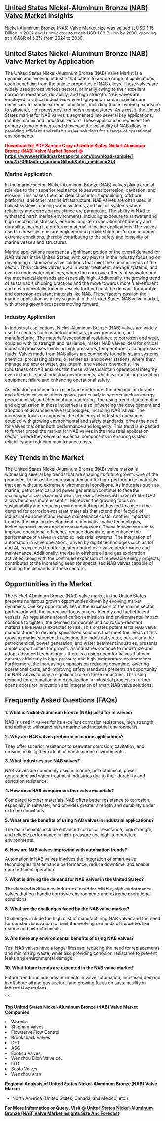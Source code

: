 <h2><a href="https://www.verifiedmarketreports.com/download-sample/?rid=757060&amp;utm_source=Github&amp;utm_medium=213" target="_blank">United States Nickel-Aluminum Bronze (NAB) Valve Market</a> Insights</h2><p>Nickel-Aluminum Bronze (NAB) Valve Market size was valued at USD 1.15 Billion in 2022 and is projected to reach USD 1.68 Billion by 2030, growing at a CAGR of 5.3% from 2024 to 2030.</p><p><h2>United States Nickel-Aluminum Bronze (NAB) Valve Market by Application</h2><p>The United States Nickel-Aluminum Bronze (NAB) Valve Market is a dynamic and evolving industry that caters to a wide range of applications, each benefiting from the unique properties of NAB alloys. These valves are widely used across various sectors, primarily owing to their excellent corrosion resistance, durability, and high strength. NAB valves are employed in critical industries where high-performance materials are necessary to handle extreme conditions, including those involving exposure to saltwater, high pressures, and harsh temperatures. As a result, the United States market for NAB valves is segmented into several key applications, notably marine and industrial sectors. These applications represent the primary demand drivers and showcase the versatility of NAB alloys in providing efficient and reliable valve solutions for a range of operational environments. </p><p><strong><p><span class=""><span style="color: #ff0000;"><strong>Download Full PDF Sample Copy of United States Nickel-Aluminum Bronze (NAB) Valve Market Report</strong> @ </span><a href="https://www.verifiedmarketreports.com/download-sample/?rid=757060&amp;utm_source=Github&amp;utm_medium=213" target="_blank">https://www.verifiedmarketreports.com/download-sample/?rid=757060&amp;utm_source=Github&amp;utm_medium=213</a></span></p></strong></p><h3>Marine Application</h3><p>In the marine sector, Nickel-Aluminum Bronze (NAB) valves play a crucial role due to their superior resistance to seawater corrosion, cavitation, and erosion. This makes them an ideal choice for shipbuilding, offshore platforms, and other marine infrastructure. NAB valves are often used in ballast systems, cooling water systems, and fuel oil systems where reliability and corrosion resistance are paramount. The ability of NAB to withstand harsh marine environments, including exposure to saltwater and high mechanical stresses, ensures long-term operational efficiency and durability, making it a preferred material in marine applications. The valves used in these systems are engineered to provide high performance under extreme conditions, thereby contributing to the safety and longevity of marine vessels and structures.<p>Marine applications represent a significant portion of the overall demand for NAB valves in the United States, with key players in the industry focusing on developing customized valve solutions that meet the specific needs of the sector. This includes valves used in water treatment, sewage systems, and even in underwater pipelines, where the corrosive effects of seawater and the mechanical demands are especially high. Additionally, the growing trend of sustainable shipping practices and the move towards more fuel-efficient and environmentally friendly vessels further boost the demand for durable and corrosion-resistant materials like NAB. These factors position the marine application as a key segment in the United States NAB valve market, with strong growth prospects moving forward.</p><h3>Industry Application</h3><p>In industrial applications, Nickel-Aluminum Bronze (NAB) valves are widely used in sectors such as petrochemicals, power generation, and manufacturing. The material’s exceptional resistance to corrosion and wear, coupled with its strength and resilience, makes NAB valves ideal for critical industrial processes involving high pressures, temperatures, and aggressive fluids. Valves made from NAB alloys are commonly found in steam systems, chemical processing plants, oil refineries, and power stations, where they manage the flow of water, gas, steam, and various chemicals. The robustness of NAB ensures that these valves maintain operational integrity even in the harshest industrial environments, which is crucial for preventing equipment failure and enhancing operational safety.<p>As industries continue to expand and modernize, the demand for durable and efficient valve solutions grows, particularly in sectors such as energy, petrochemical, and chemical manufacturing. The rising trend of automation and digitalization in these industries is also influencing the development and adoption of advanced valve technologies, including NAB valves. The increasing focus on improving the efficiency of industrial operations, coupled with growing environmental and safety standards, drives the need for valves that offer both performance and longevity. This trend is expected to further propel the market for NAB valves in the industrial application sector, where they serve as essential components in ensuring system reliability and reducing maintenance costs.</p><h2>Key Trends in the Market</h2><p>The United States Nickel-Aluminum Bronze (NAB) valve market is witnessing several key trends that are shaping its future growth. One of the prominent trends is the increasing demand for high-performance materials that can withstand extreme environmental conditions. As industries such as marine, petrochemical, and power generation continue to face the challenges of corrosion and wear, the use of advanced materials like NAB alloys becomes more essential. Moreover, the growing focus on sustainability and reducing environmental impact has led to a rise in the demand for corrosion-resistant materials that extend the lifecycle of industrial equipment and reduce maintenance costs. Another important trend is the ongoing development of innovative valve technologies, including smart valves and automated systems. These innovations aim to improve operational efficiency, reduce downtime, and enhance the performance of valves in complex industrial systems. The integration of automation in valve operations, driven by digital technologies such as IoT and AI, is expected to offer greater control over valve performance and maintenance. Additionally, the rise in offshore oil and gas exploration activities, along with the continued expansion of renewable energy projects, contributes to the increasing need for specialized NAB valves capable of handling the demands of these sectors.</p><h2>Opportunities in the Market</h2><p>The Nickel-Aluminum Bronze (NAB) valve market in the United States presents numerous growth opportunities driven by evolving market dynamics. One key opportunity lies in the expansion of the marine sector, particularly with the increasing focus on eco-friendly and fuel-efficient vessels. As regulations around carbon emissions and environmental impact continue to tighten, the demand for durable and corrosion-resistant materials like NAB is expected to rise. This creates potential for NAB valve manufacturers to develop specialized solutions that meet the needs of this growing market segment.In addition, the industrial sector, particularly the petrochemical, power generation, and water treatment industries, presents ample opportunities for growth. As industries continue to modernize and adopt advanced technologies, there is a rising need for valves that can operate efficiently in high-pressure and high-temperature environments. Furthermore, the increasing emphasis on reducing downtime, lowering operational costs, and improving safety standards presents an opportunity for NAB valves to play a significant role in these industries. The rising demand for automation and digitalization in industrial processes further opens doors for innovation and integration of smart NAB valve solutions.</p><h2>Frequently Asked Questions (FAQs)</h2><p><strong>1. What is Nickel-Aluminum Bronze (NAB) used for in valves?</strong></p><p>NAB is used in valves for its excellent corrosion resistance, high strength, and ability to withstand harsh marine and industrial environments.</p><p><strong>2. Why are NAB valves preferred in marine applications?</strong></p><p>They offer superior resistance to seawater corrosion, cavitation, and erosion, making them ideal for harsh marine environments.</p><p><strong>3. What industries use NAB valves?</strong></p><p>NAB valves are commonly used in marine, petrochemical, power generation, and water treatment industries due to their durability and corrosion resistance.</p><p><strong>4. How does NAB compare to other valve materials?</strong></p><p>Compared to other materials, NAB offers better resistance to corrosion, especially in saltwater, and provides greater strength and durability under extreme conditions.</p><p><strong>5. What are the benefits of using NAB valves in industrial applications?</strong></p><p>The main benefits include enhanced corrosion resistance, high strength, and reliable performance in high-pressure and high-temperature environments.</p><p><strong>6. How are NAB valves improving with automation trends?</strong></p><p>Automation in NAB valves involves the integration of smart valve technologies that enhance performance, reduce downtime, and enable more efficient operation.</p><p><strong>7. What is driving the demand for NAB valves in the United States?</strong></p><p>The demand is driven by industries’ need for reliable, high-performance valves that can handle corrosive environments and extreme operational conditions.</p><p><strong>8. What are the challenges faced by the NAB valve market?</strong></p><p>Challenges include the high cost of manufacturing NAB valves and the need for constant innovation to meet the evolving demands of industries like marine and petrochemicals.</p><p><strong>9. Are there any environmental benefits of using NAB valves?</strong></p><p>Yes, NAB valves have a longer lifespan, reducing the need for replacements and minimizing waste, while also providing corrosion resistance to prevent leaks and environmental damage.</p><p><strong>10. What future trends are expected in the NAB valve market?</strong></p><p>Future trends include advancements in valve automation, increased demand in offshore oil and gas sectors, and growing focus on sustainability in industrial operations.</p>```</p><p><strong>Top United States Nickel-Aluminum Bronze (NAB) Valve Market Companies</strong></p><div data-test-id=""><p><li>Wartsila</li><li> Shipham Valves</li><li> Flowserve Flow Control</li><li> Brooksbank Valves</li><li> DFT</li><li> ASG</li><li> Exotica Valves</li><li> Wenzhou Dilon Valve co.</li><li>LTD</li><li> Sesto Valves</li><li> Wenzhou Aran</li></p><div><strong>Regional Analysis of&nbsp;United States Nickel-Aluminum Bronze (NAB) Valve Market</strong></div><ul><li dir="ltr"><p dir="ltr">North America&nbsp;(United States, Canada, and Mexico, etc.)</p></li></ul><p><strong>For More Information or Query, Visit @&nbsp;</strong><strong><a href="https://www.verifiedmarketreports.com/product/nickel-aluminum-bronze-nab-valve-market/?utm_source=Github&amp;utm_medium=213" target="_blank">United States Nickel-Aluminum Bronze (NAB) Valve Market Insights Size And Forecast</a></strong></p></div>
